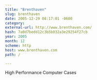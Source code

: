 ```yaml
---
title: "Brenthaven"
slug: brenthaven
date: 2005-12-29 08:17:01 -0600
category: 
external-url: http://www.brenthaven.com/
hash: 7a0d7bedd12c3b5b032a3e29254f27cb
year: 2005
month: 12
scheme: http
host: www.brenthaven.com
path: /

---
```


High Performance Computer Cases
